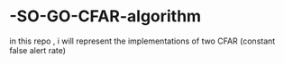 # -SO-GO-CFAR-algorithm
in this repo , i will represent the implementations of two CFAR (constant false alert rate) 
